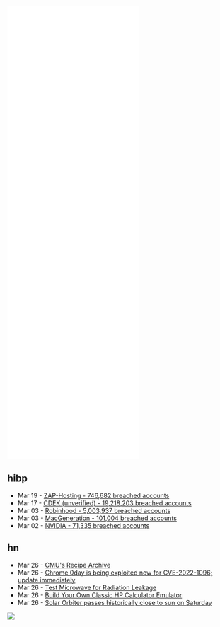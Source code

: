 ![Metrics](https://raw.githubusercontent.com/phixion/phixion/master/metrics.svg)

## hibp

<!--
for https://github.com/phixion/phixion/blob/main/.github/workflows/feeds.yml
-->
<!--START_SECTION:haveibeenpwnd-->
- Mar 19 - [ZAP-Hosting - 746,682 breached accounts](https://haveibeenpwned.com/PwnedWebsites#ZAPHosting)
- Mar 17 - [CDEK (unverified) - 19,218,203 breached accounts](https://haveibeenpwned.com/PwnedWebsites#CDEK)
- Mar 03 - [Robinhood - 5,003,937 breached accounts](https://haveibeenpwned.com/PwnedWebsites#Robinhood)
- Mar 03 - [MacGeneration - 101,004 breached accounts](https://haveibeenpwned.com/PwnedWebsites#MacGeneration)
- Mar 02 - [NVIDIA - 71,335 breached accounts](https://haveibeenpwned.com/PwnedWebsites#NVIDIA)
<!--END_SECTION:haveibeenpwnd-->

## hn

<!--
for https://github.com/phixion/phixion/blob/main/.github/workflows/feeds.yml
-->
<!--START_SECTION:hn-->
- Mar 26 - [CMU's Recipe Archive](https://www.cs.cmu.edu/~mjw/recipes/)
- Mar 26 - [Chrome 0day is being exploited now for CVE-2022-1096; update immediately](https://www.forbes.com/sites/daveywinder/2022/03/26/google-confirms-emergency-security-update-for-32-billion-chrome-users-attacks-underway/)
- Mar 26 - [Test Microwave for Radiation Leakage](https://ismymicrowaveleaking.isotropic.us/)
- Mar 26 - [Build Your Own Classic HP Calculator Emulator](https://paxer.net/voyager/)
- Mar 26 - [Solar Orbiter passes historically close to sun on Saturday](https://earthsky.org/sun/solar-orbiter-close-pass-sun-perihelion-march-26-2022/)
<!--END_SECTION:hn-->

<!--
for https://yhype.me
-->
![](https://hit.yhype.me/github/profile?user_id=13013670)
